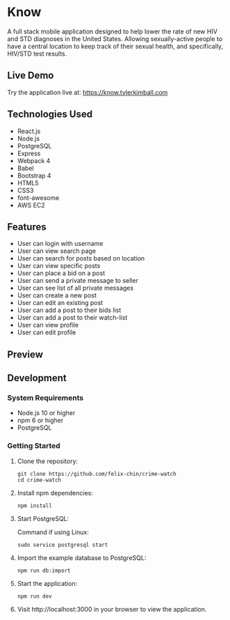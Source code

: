 # Know
A full stack mobile application designed to help lower the rate of new HIV and STD diagnoses in the United States. 
Allowing sexually-active people to have a central location to keep track of their sexual health, and specifically, HIV/STD test results.

## Live Demo
Try the application live at: https://know.tylerkimball.com

## Technologies Used
- React.js
- Node.js
- PostgreSQL
- Express
- Webpack 4
- Babel
- Bootstrap 4
- HTML5
- CSS3
- font-awesome
- AWS EC2

## Features
* User can login with username
* User can view search page
* User can search for posts based on location
* User can view specific posts
* User can place a bid on a post
* User can send a private message to seller
* User can see list of all private messages
* User can create a new post
* User can edit an existing post
* User can add a post to their bids list
* User can add a post to their watch-list
* User can view profile
* User can edit profile

## Preview



## Development

### System Requirements

- Node.js 10 or higher
- npm 6 or higher
- PostgreSQL

### Getting Started

1. Clone the repository:
    ```shell
    git clone https://github.com/felix-chin/crime-watch
    cd crime-watch
    ```
2. Install npm dependencies:
    ```shell
    npm install
    ```
3. Start PostgreSQL:

   Command if using Linux:
    ```shell
    sudo service postgresql start
    ```
4. Import the example database to PostgreSQL:
    ```shell
    npm run db:import
    ```
5. Start the application:
    ```shell
    npm run dev
    ```
6. Visit http://localhost:3000 in your browser to view the application.
